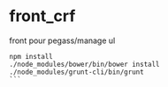 # front_crf
front pour pegass/manage ul

````
npm install
./node_modules/bower/bin/bower install
./node_modules/grunt-cli/bin/grunt
```
